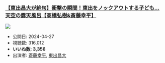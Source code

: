 ### [【東出昌大が絶句】衝撃の瞬間！東出をノックアウトする子ども…天空の露天風呂【高橋弘樹&斎藤幸平】](https://www.youtube.com/watch?v=CTm7yMHnSV4)
[![](https://img.youtube.com/vi/CTm7yMHnSV4/sddefault.jpg)](https://www.youtube.com/watch?v=CTm7yMHnSV4)
-   公開日: 2024-04-27
-   視聴数: 316,012
-   **いいね数: 3,356**
-   出演者: [斎藤幸平](/rehacq_fan/people/斎藤幸平 "wikilink"), [東出昌大](/rehacq_fan/people/東出昌大 "wikilink")
